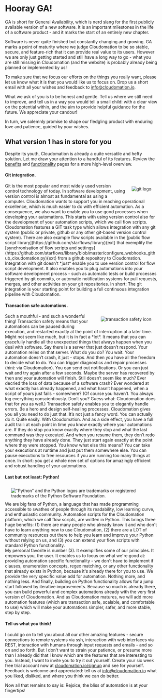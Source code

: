 # Hooray GA!

GA is short for General Availability, which is nerd slang for the first publicly available version of a new software. It is an important milestones in the life of a software product - and it marks the start of an entirely new chapter.

Software is never quite finished but constantly changing and growing. GA marks a point of maturity where we judge Cloudomation to be so stable, secure, and feature-rich that it can provide real value to its users. However we are only just getting started and still have a long way to go - what you are still missing in Cloudomation (and the website) is probably already being planned or implemented by us!

To make sure that we focus our efforts on the things you really want, please let us know what it is that you would like us to focus on. Drop us a short email with all your wishes and feedback to [info@cloudomation.io](mailto:info@cloudomation.io).

What we ask of you is to be honest and gentle. Tell us where we still need to improve, and tell us in a way you would tell a small child: with a clear view on the potential within, and the aim to provide helpful guidance for the future. We appreciate your candour!

In turn, we solemnly promise to shape our fledgling product with enduring love and patience, guided by your wishes.

## What version 1 has in store for you

Despite its youth, Cloudomation is already a quite versatile and hefty solution. Let me draw your attention to a handful of its features. Review the [benefits](/Benefits) and [functionality](/Functionality) pages for a more high-level overview.

#### Git integration.
<img src="/sitedata/images/git-logo.svg" alt="git logo" class="responsive d-none d-md-block" style="float:right; margin: 10px 20px"/>
Git is the most popular and most widely used version control technology of today. In software development, using version control is almost as fundamental as using a computer. Cloudomation wants to support you in reaching operational excellence, which is much easier to do with efficient automation. As a consequence, we also want to enable you to use good processes when developing your automations. This starts with using version control also for the development of your automation scripts, which we call flow scripts.  
Cloudomation features a GIT task type which allows integration with any git system (public or private, github or any other git-based version control system). There are also example flow scripts available in the [public flow script library](https://github.com/starflows/library){ext} that exemplify the [synchronisation of flow scripts and settings](https://github.com/starflows/library/blob/master/configure_webhooks_github_cloudomation.py){ext} from a github repository to Cloudomation.  
Integration with git doesn't *just* enable you to use version control for flow script development. It also enables you to plug automations into your software development process - such as automatic tests or build processes triggered by git commits, or automatic notification systems for pull requests, merges, and other activities on your git repositories.  
In short: The git integration is your starting point for building a full continuous integration pipeline with Cloudomation.

#### Transaction safe automations.
<img src="/sitedata/images/transaction_safe.png" alt="transaction safety icon" class="responsive d-none d-md-block" style="float:right; margin: 10px 20px"/>
Such a mouthful - and such a wonderful thing! Transaction safety means that your automations can be paused during execution, and restarted exactly at the point of interruption at a later time. Might not seem like much, but it is in fact a *lot*.
It means that you can gracefully handle all the unexpected things that always happen when you deal with software. Say there is a server that just doesn’t respond. Your automation relies on that server. What do you do? You wait. Your automation doesn’t crash, it just - stops. And then you have all the freedom to decide what to do. You can trigger diagnostics and repair processes (hint: via Cloudomation). You can send out notifications. Or you can just wait and try again after a few seconds. Maybe the server has recovered by then and your automation will finish.
Still doesn’t seem like much? Ever decried the loss of data because of a software crash? Ever wondered at what exactly has already happened, and what hasn’t happened, when a script of yours just fails - somewhere? (Of course you haven’t. You always log everything conscientiously. Don’t you? Guess what: Cloudomation does that for you as well.)
Transaction safety enables you to elegantly handle errors. Be a hero and design self-healing processes. Cloudomation gives you all you need to do just that. It’s not just a fancy word. You can actually do it. Quite easily. With Cloudomation.
And as a side effect, you have a full audit trail: at each point in time you know exactly where your automations are. If they do stop you know exactly where they stop and what the last command was they executed. And when you resume them, they don’t redo anything they have already done. They just start again exactly at the point where they were stopped.
You know what else this means? You can take your executions at runtime and just put them somewhere else. You can pause executions to free resources if you are running too many things at once.
In short: you get a whole new set of options for amazingly efficient and robust handling of your automations.

#### Last but not least: Python!
<img src="/sitedata/images/python-logo-generic.svg" alt="&quot;Python&quot; and the Python logos are trademarks or registered trademarks of the Python Software Foundation." class="responsive d-none d-md-block" style="float:right; margin: 10px 20px"/>

We are big fans of Python, a language that has made programming accessible to swathes of people through its readability, low learning curve, and enthusiastic community. Automation scripts for the Cloudomation platform, which we call flow scripts, are written in Python. This brings three huge benefits: (1) there are many people who already know it and who don't have to learn anything new to use Cloudomation, (2) there are a LOT of community resources out there to help you learn and improve your Python without relying on us, and (3) you can extend your flow scripts with standard Python functionality.  
My personal favorite is number (3). It exemplifies some of our principles. It empowers you, the user. It enables us to focus on what we're good at: providing automation specific functionality - we don't have to implement if clauses, enumeration concepts, regex matching, or any other functionality that already exists in Python, because it's already there for you to use. We provide the very specific value add for automation. Nothing more, and nothing less. And finally, building on Python functionality allows for a jump start followed by iterative improvements. Because so much is already there, you can build powerful and complex automations already with the very first version of Cloudomation. And as Cloudomation matures, we will add more automation features (which are transaction safe, scalable, and comfortable to use) which will make your automations simpler, safer, and more stable, step by step.

#### Tell us what you think!
I could go on to tell you about all our other amazing features - secure connections to remote systems via ssh, interaction with web interfaces via REST, interaction with humans through input requests and emails - and so on and so forth. But I don't want to strain your patience, or presume more than I already did that I know which are the features that are interesting to you. Instead, I want to invite you to try it out yourself. Create your six week free trial account now at [cloudomation.io/signup](https://cloudomation.io/signup) and see for yourself. Feedback is welcome and appreciated: tell us at [info@cloudomation.io](mailto:info@cloudomation.io) what you liked, disliked, and where you think we can do better.

Now all that remains to say is: Rejoice, the bliss of automation is at your fingertips!
